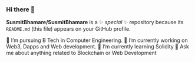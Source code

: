 ### Hi there 👋


**SusmitBhamare/SusmitBhamare** is a ✨ _special_ ✨ repository because its `README.md` (this file) appears on your GitHub profile.

💼 I’m pursuing B Tech in Computer Engineering.
🔭 I’m currently working on Web3, Dapps and Web development.
🌱 I’m currently learning Solidity
💬 Ask me about anything related to Blockchain or Web Development


